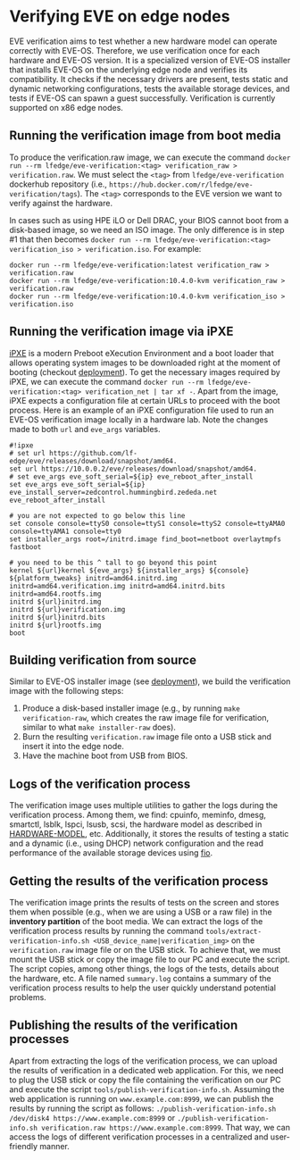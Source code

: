 # Verifying EVE on edge nodes

EVE verification aims to test whether a new hardware model can
operate correctly with EVE-OS. Therefore, we use verification once for
each hardware and EVE-OS version. It is a specialized version of EVE-OS
installer that installs EVE-OS on the underlying edge node and verifies its
compatibility. It checks if the necessary drivers are present, tests static
and dynamic networking configurations, tests the available storage devices, and
tests if EVE-OS can spawn a guest successfully. Verification is currently
supported on x86 edge nodes.

## Running the verification image from boot media

To produce the verification.raw image, we can execute the command
```docker run --rm lfedge/eve-verification:<tag> verification_raw > verification.raw```.
We must select the `<tag>` from `lfedge/eve-verification` dockerhub repository
(i.e., `https://hub.docker.com/r/lfedge/eve-verification/tags`). The `<tag>`
corresponds to the EVE version we want to verify against the hardware.

In cases such as using HPE iLO or Dell DRAC, your BIOS cannot boot
from a disk-based image, so we need an ISO image. The only difference is in
step #1 that then becomes
```docker run --rm lfedge/eve-verification:<tag> verification_iso > verification.iso```.
For example:

```console
docker run --rm lfedge/eve-verification:latest verification_raw > verification.raw
docker run --rm lfedge/eve-verification:10.4.0-kvm verification_raw > verification.raw
docker run --rm lfedge/eve-verification:10.4.0-kvm verification_iso > verification.iso
```

## Running the verification image via iPXE

[iPXE](https://en.wikipedia.org/wiki/IPXE) is a modern Preboot eXecution
Environment and a boot loader that allows operating system images to be
downloaded right at the moment of booting (checkout [deployment](DEPLOYMENT.md)).
To get the necessary images required by iPXE, we can execute the command
```docker run --rm lfedge/eve-verification:<tag> verification_net | tar xf -```.
Apart from the image, iPXE expects a configuration file at certain URLs
to proceed with the boot process. Here is an example of an iPXE
configuration file used to run an EVE-OS verification image locally in a
hardware lab. Note the changes made to both ```url``` and ```eve_args```
variables.

```console
#!ipxe
# set url https://github.com/lf-edge/eve/releases/download/snapshot/amd64.
set url https://10.0.0.2/eve/releases/download/snapshot/amd64.
# set eve_args eve_soft_serial=${ip} eve_reboot_after_install
set eve_args eve_soft_serial=${ip} eve_install_server=zedcontrol.hummingbird.zededa.net eve_reboot_after_install

# you are not expected to go below this line
set console console=ttyS0 console=ttyS1 console=ttyS2 console=ttyAMA0 console=ttyAMA1 console=tty0
set installer_args root=/initrd.image find_boot=netboot overlaytmpfs fastboot

# you need to be this ^ tall to go beyond this point
kernel ${url}kernel ${eve_args} ${installer_args} ${console} ${platform_tweaks} initrd=amd64.initrd.img initrd=amd64.verification.img initrd=amd64.initrd.bits initrd=amd64.rootfs.img
initrd ${url}initrd.img
initrd ${url}verification.img
initrd ${url}initrd.bits
initrd ${url}rootfs.img
boot
```

## Building verification from source

Similar to EVE-OS installer image (see [deployment](DEPLOYMENT.md)), we build
the verification image with the following steps:

1. Produce a disk-based installer image (e.g., by running
`make verification-raw`, which creates the raw image file for verification,
similar to what `make installer-raw` does).
2. Burn the resulting ```verification.raw``` image file onto a USB stick and
insert it into the edge node.
3. Have the machine boot from USB from BIOS.

## Logs of the verification process

The verification image uses multiple utilities to gather the logs during the
verification process. Among them, we find: cpuinfo, meminfo, dmesg, smartctl,
lsblk, lspci, lsusb, scsi, the hardware model as described in
[HARDWARE-MODEL](./HARDWARE-MODEL.md), etc. Additionally, it stores the results
of testing a static and a dynamic (i.e., using DHCP) network configuration and
the read performance of the available storage devices using
[fio](https://github.com/axboe/fio).

## Getting the results of the verification process

The verification image prints the results of tests on the screen and stores
them when possible (e.g., when we are using a USB or a raw file) in the
**inventory partition** of the boot media. We can extract the logs of the
verification process results by running the command
```tools/extract-verification-info.sh <USB_device_name|verification_img>```
on the `verification.raw` image file or on the USB stick. To achieve that, we must
mount the USB stick or copy the image file to our PC and execute the script. The
script copies, among other things, the logs of the tests, details about the
hardware, etc. A file named ```summary.log``` contains a summary of the
verification process results to help the user quickly understand potential
problems.

## Publishing the results of the verification processes

Apart from extracting the logs of the verification process, we can upload
the results of verification in a dedicated web application.
For this, we need to plug the USB stick or copy the file containing the verification
on our PC and execute the script `tools/publish-verification-info.sh`.
Assuming the web application is running on `www.example.com:8999`, we can publish
the results by running the script as follows:
```./publish-verification-info.sh /dev/disk4 https://www.example.com:8999```
or ```./publish-verification-info.sh verification.raw https://www.example.com:8999```.
That way, we can access the logs of different verification processes in a centralized
and user-friendly manner.
